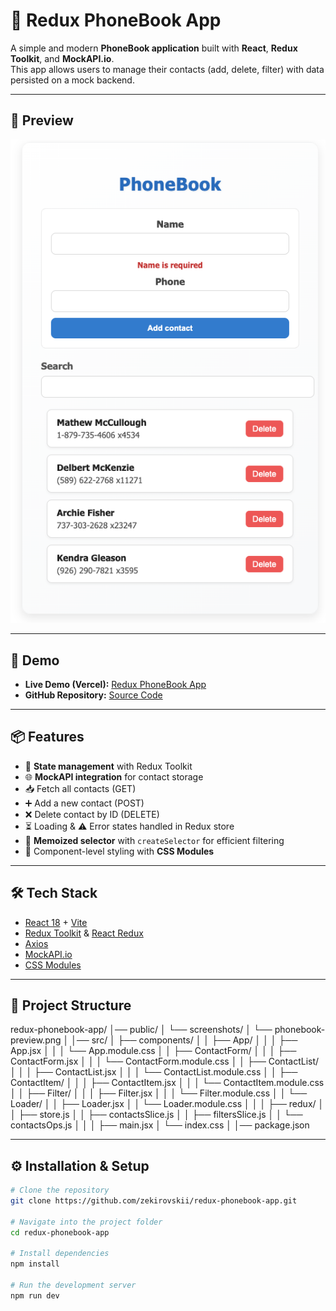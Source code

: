 # 📘 Redux PhoneBook App

A simple and modern **PhoneBook application** built with **React**, **Redux Toolkit**, and **MockAPI.io**.  
This app allows users to manage their contacts (add, delete, filter) with data persisted on a mock backend.

---
## 📸 Preview

![PhoneBook App Screenshot](./public/phonebook.png)

---

## 🚀 Demo
- **Live Demo (Vercel):** [Redux PhoneBook App](https://redux-phonebook-app.vercel.app/)  
- **GitHub Repository:** [Source Code](https://github.com/zekirovskii/redux-phonebook-app)

---

## 📦 Features
- 🔄 **State management** with Redux Toolkit  
- 🌐 **MockAPI integration** for contact storage  
- 📥 Fetch all contacts (GET)  
- ➕ Add a new contact (POST)  
- ❌ Delete contact by ID (DELETE)  
- ⏳ Loading & ⚠️ Error states handled in Redux store  
- 🧮 **Memoized selector** with `createSelector` for efficient filtering  
- 🎨 Component-level styling with **CSS Modules**

---

## 🛠️ Tech Stack
- [React 18](https://react.dev/) + [Vite](https://vitejs.dev/)  
- [Redux Toolkit](https://redux-toolkit.js.org/) & [React Redux](https://react-redux.js.org/)  
- [Axios](https://axios-http.com/)  
- [MockAPI.io](https://mockapi.io/)  
- [CSS Modules](https://github.com/css-modules/css-modules)  

---

## 📂 Project Structure

redux-phonebook-app/
│── public/
│   └── screenshots/
│       └── phonebook-preview.png
│
│── src/
│   ├── components/
│   │   ├── App/
│   │   │   ├── App.jsx
│   │   │   └── App.module.css
│   │   ├── ContactForm/
│   │   │   ├── ContactForm.jsx
│   │   │   └── ContactForm.module.css
│   │   ├── ContactList/
│   │   │   ├── ContactList.jsx
│   │   │   └── ContactList.module.css
│   │   ├── ContactItem/
│   │   │   ├── ContactItem.jsx
│   │   │   └── ContactItem.module.css
│   │   ├── Filter/
│   │   │   ├── Filter.jsx
│   │   │   └── Filter.module.css
│   │   └── Loader/
│   │       ├── Loader.jsx
│   │       └── Loader.module.css
│   │
│   ├── redux/
│   │   ├── store.js
│   │   ├── contactsSlice.js
│   │   ├── filtersSlice.js
│   │   └── contactsOps.js
│   │
│   ├── main.jsx
│   └── index.css
│
│── package.json



---

## ⚙️ Installation & Setup
```bash
# Clone the repository
git clone https://github.com/zekirovskii/redux-phonebook-app.git

# Navigate into the project folder
cd redux-phonebook-app

# Install dependencies
npm install

# Run the development server
npm run dev

